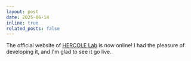 ```yaml
---
layout: post
date: 2025-06-14 
inline: true
related_posts: false
---
```


The official website of [HERCOLE Lab](https://hercolelab.netlify.app/) is now online! 
I had the pleasure of developing it, and I'm glad to see it go live.

